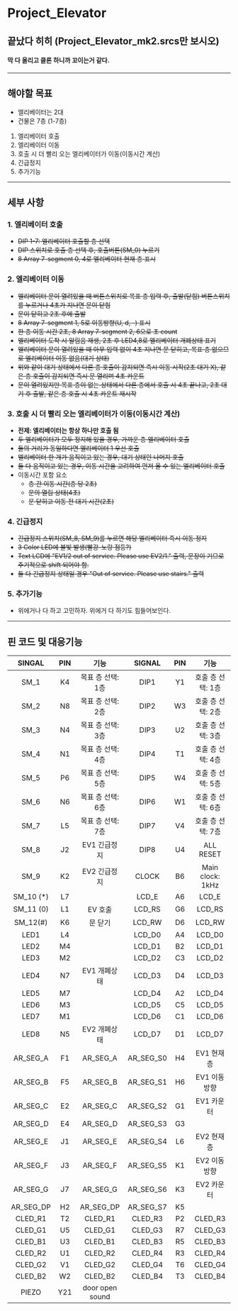 # Project_Elevator

## 끝났다 히히 (Project_Elevator_mk2.srcs만 보시오)
#### 막 다 올리고 클론 하니까 꼬이는거 같다.

- - -

## 해야할 목표
+ 엘리베이터는 2대
+ 건물은 7층 (1-7층)
1. 엘리베이터 호출
2. 엘리베이터 이동
3. 호출 시 더 빨리 오는 엘리베이터가 이동(이동시간 계산)
4. 긴급정지
5. 추가기능

- - -

## 세부 사항

### 1. 엘리베이터 호출
- ~~DIP 1-7: 엘리베이터 호출할 층 선택~~
- ~~DIP 스위치로 호출 층 선택 후, 호출버튼(SM_0) 누르기~~
- ~~8 Array 7-segment 0, 4로 엘리베이터 현재 층 표시~~

### 2. 엘리베이터 이동
- ~~엘리베이터 문이 열려있을 때 버튼스위치로 목표 층 입력 후, 출발(닫힘) 버튼스위치를 누르거나 4초가 지나면 문이 닫힘~~
- ~~문이 닫히고 2초 후에 출발~~
- ~~8 Array 7-segment 1, 5로 이동방향(U, d, -) 표시~~
- ~~한 층 이동 시간 2초, 8 Array 7-segment 2, 6으로 초 count~~
- ~~엘리베이터 도착 시 알림음 재생, 2초 후 LED4,8로 엘리베이터 개폐상태 표기~~
- ~~엘리베이터 문이 열려있을 때 아무 입력 없이 4초 지나면 문 닫히고, 목표 층 없으므로 엘리베이터 이동 없음(대기 상태)~~
- ~~위와 같이 대기 상태에서 다른 층 호출이 감지되면 즉시 이동 시작(2초 대기 X), 같은 층 호출이 감지되면 즉시 문 열리며 4초 카운트~~
- ~~문이 열려있지만 목표 층이 없는 상태에서 다른 층에서 호출 시 4초 끝나고, 2초 대기 후 출발, 같은 층 호출 시 4초 카운트 재시작~~

### 3. 호출 시 더 빨리 오는 엘리베이터가 이동(이동시간 계산)
- **전제: 엘리베이터는 항상 하나만 호출 됨**
- ~~두 엘리베이터가 모두 정지해 있을 경우, 가까운 층 엘리베이터 호출~~
- ~~둘의 거리가 동일하다면 엘리베이터 1 우선 호출~~
- ~~엘리베이터 한 개가 움직이고 있는 경우, 대기 상태인 나머지 호출~~
- ~~둘 다 움직이고 있는 경우, 이동 시간을 고려하여 먼저 올 수 있는 엘리베이터 호출~~
- 이동시간 포함 요소
    + ~~층 간 이동 시간(층 당 2초)~~
    + ~~문의 열림 상태(4초)~~
    + ~~문 닫히고 이동 전 대기 시간(2초)~~

### 4. 긴급정지
- ~~긴급정지 스위치(SM_8, SM_9)를 누르면 해당 엘리베이터 즉시 이동 정지~~
- ~~3 Color LED에 불빛 발생(빨강-노랑 점등?)~~
- ~~Text LCD에 "EV1/2 out of service. Please use EV2/1." 출력, 문장이 기므로 주기적으로 shift 되어야 함.~~
- ~~둘 다 긴급정지 상태일 경우 "Out of service. Please use stairs." 출력~~

### 5. 추가기능
- 위에거나 다 하고 고민하자. 위에거 다 하기도 힘들어보인다.

- - -

## 핀 코드 및 대응기능
|SINGAL|PIN|기능|SIGNAL|PIN|기능|
|:--:|:--:|:--:|:--:|:--:|:---:|
|SM_1|K4|목표 층 선택: 1층|DIP1|Y1|호출 층 선택: 1층|
|SM_2|N8|목표 층 선택: 2층|DIP2|W3|호출 층 선택: 2층|
|SM_3|N4|목표 층 선택: 3층|DIP3|U2|호출 층 선택: 3층|
|SM_4|N1|목표 층 선택: 4층|DIP4|T1|호출 층 선택: 4층|
|SM_5|P6|목표 층 선택: 5층|DIP5|W4|호출 층 선택: 5층|
|SM_6|N6|목표 층 선택: 6층|DIP6|W1|호출 층 선택: 6층|
|SM_7|L5|목표 층 선택: 7층|DIP7|V4|호출 층 선택: 7층|
|SM_8|J2|EV1 긴급정지|DIP8|U4|ALL RESET|
|SM_9|K2|EV2 긴급정지|CLOCK|B6|Main clock: 1kHz|
|SM_10 (*)|L7||LCD_E|A6|LCD_E|
|SM_11 (0)|L1|EV 호출|LCD_RS|G6|LCD_RS|
|SM_12(#)|K6|문 닫기|LCD_RW|D6|LCD_RW|
|LED1|L4||LCD_D0|A4|LCD_D0|
|LED2|M4||LCD_D1|B2|LCD_D1|
|LED3|M2||LCD_D2|C3|LCD_D2|
|LED4|N7|EV1 개폐상태|LCD_D3|D4|LCD_D3|
|LED5|M7||LCD_D4|A2|LCD_D4|
|LED6|M3||LCD_D5|C5|LCD_D5|
|LED7|M1||LCD_D6|C1|LCD_D6|
|LED8|N5|EV2 개폐상태|LCD_D7|D1|LCD_D7|
|AR_SEG_A|F1|AR_SEG_A|AR_SEG_S0|H4|EV1 현재 층|
|AR_SEG_B|F5|AR_SEG_B|AR_SEG_S1|H6|EV1 이동 방향|
|AR_SEG_C|E2|AR_SEG_C|AR_SEG_S2|G1|EV1 카운터|
|AR_SEG_D|E4|AR_SEG_D|AR_SEG_S3|G3||
|AR_SEG_E|J1|AR_SEG_E|AR_SEG_S4|L6|EV2 현재 층|
|AR_SEG_F|J3|AR_SEG_F|AR_SEG_S5|K1|EV2 이동 방향|
|AR_SEG_G|J7|AR_SEG_G|AR_SEG_S6|K3|EV2 카운터|
|AR_SEG_DP|H2|AR_SEG_DP|AR_SEG_S7|K5||
|CLED_R1|T2|CLED_R1|CLED_R3|P2|CLED_R3|
|CLED_G1|U5|CLED_G1|CLED_G3|R7|CLED_G3|
|CLED_B1|U3|CLED_B1|CLED_B3|R5|CLED_B3|
|CLED_R2|U1|CLED_R2|CLED_R4|R3|CLED_R4|
|CLED_G2|V1|CLED_G2|CLED_G4|T6|CLED_G4|
|CLED_B2|W2|CLED_B2|CLED_B4|T3|CLED_B4|
|PIEZO|Y21|door open sound|
